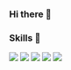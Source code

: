 ### Hi there 👋


### Skills 👏
<img src="https://img.shields.io/badge/node.js-E34F26?style=for-the-badge&logo=html5&logoColor=#339933">
<img src="https://img.shields.io/badge/javascript-E34F26?style=for-the-badge&logo=html5&logoColor=#F7DF1E">
<img src="https://img.shields.io/badge/express-E34F26?style=for-the-badge&logo=html5&logoColor=##000000">
<img src="https://img.shields.io/badge/oracle-E34F26?style=for-the-badge&logo=html5&logoColor=##F80000">
<img src="https://img.shields.io/badge/git-E34F26?style=for-the-badge&logo=html5&logoColor=###F05032">



<!--
**23hh/23hh** is a ✨ _special_ ✨ repository because its `README.md` (this file) appears on your GitHub profile.

Here are some ideas to get you started:

- 🔭 I’m currently working on ...
- 🌱 I’m currently learning ...
- 👯 I’m looking to collaborate on ...
- 🤔 I’m looking for help with ...
- 💬 Ask me about ...
- 📫 How to reach me: ...
- 😄 Pronouns: ...
- ⚡ Fun fact: ...
-->
